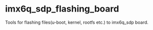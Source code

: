 # imx6q_sdp_flashing_board
Tools for flashing files(u-boot, kernel, rootfs etc.) to imx6q_sdp board.
